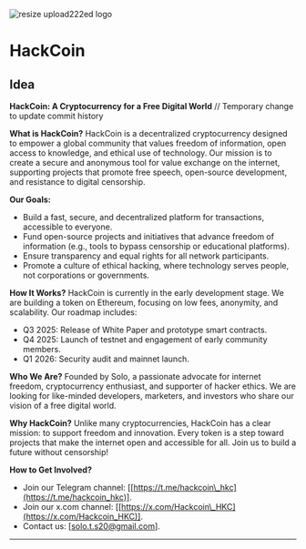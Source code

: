 ![resize upload222ed logo](https://github.com/user-attachments/assets/7d485132-647a-4932-a36b-ea19542db8c8)

# HackCoin

## Idea

**HackCoin: A Cryptocurrency for a Free Digital World** // Temporary change to update commit history

**What is HackCoin?**
HackCoin is a decentralized cryptocurrency designed to empower a global community that values freedom of information, open access to knowledge, and ethical use of technology. Our mission is to create a secure and anonymous tool for value exchange on the internet, supporting projects that promote free speech, open-source development, and resistance to digital censorship.

**Our Goals:**

* Build a fast, secure, and decentralized platform for transactions, accessible to everyone.
* Fund open-source projects and initiatives that advance freedom of information (e.g., tools to bypass censorship or educational platforms).
* Ensure transparency and equal rights for all network participants.
* Promote a culture of ethical hacking, where technology serves people, not corporations or governments.

**How It Works?**
HackCoin is currently in the early development stage. We are building a token on Ethereum, focusing on low fees, anonymity, and scalability. Our roadmap includes:

* Q3 2025: Release of White Paper and prototype smart contracts.
* Q4 2025: Launch of testnet and engagement of early community members.
* Q1 2026: Security audit and mainnet launch.

**Who We Are?**
Founded by Solo, a passionate advocate for internet freedom, cryptocurrency enthusiast, and supporter of hacker ethics. We are looking for like-minded developers, marketers, and investors who share our vision of a free digital world.

**Why HackCoin?**
Unlike many cryptocurrencies, HackCoin has a clear mission: to support freedom and innovation. Every token is a step toward projects that make the internet open and accessible for all. Join us to build a future without censorship!

**How to Get Involved?**

* Join our Telegram channel: \[[https://t.me/hackcoin\_hkc](https://t.me/hackcoin_hkc)].
* Join our x.com channel: \[[https://x.com/Hackcoin\_HKC](https://x.com/Hackcoin_HKC)].
* Contact us: \[[solo.t.s20@gmail.com](mailto:solo.t.s20@gmail.com)].

---
